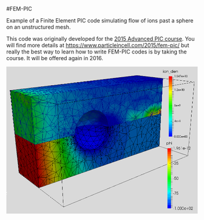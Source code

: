 #FEM-PIC

Example of a Finite Element PIC code simulating flow of ions past a sphere on an unstructured mesh.
 
This code was originally developed for the [2015 Advanced PIC course](https://www.particleincell.com/advanced-pic/).
You will find more details at 
https://www.particleincell.com/2015/fem-pic/
but really the best way to learn how to write FEM-PIC codes is by taking the course. It will be offered again in 2016.

![Ion density and plasma potential on an unstructured mesh](phi_den2.png)